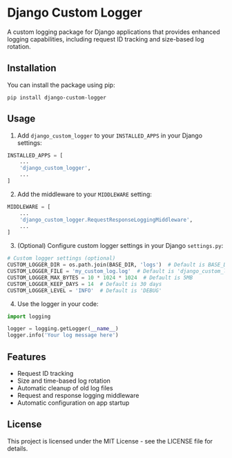 # Django Custom Logger

A custom logging package for Django applications that provides enhanced logging capabilities, including request ID tracking and size-based log rotation.

## Installation

You can install the package using pip:

```
pip install django-custom-logger
```

## Usage

1. Add `django_custom_logger` to your `INSTALLED_APPS` in your Django settings:

```python
INSTALLED_APPS = [
    ...
    'django_custom_logger',
    ...
]
```

2. Add the middleware to your `MIDDLEWARE` setting:

```python
MIDDLEWARE = [
    ...
    'django_custom_logger.RequestResponseLoggingMiddleware',
    ...
]
```

3. (Optional) Configure custom logger settings in your Django `settings.py`:

```python
# Custom logger settings (optional)
CUSTOM_LOGGER_DIR = os.path.join(BASE_DIR, 'logs')  # Default is BASE_DIR/logs
CUSTOM_LOGGER_FILE = 'my_custom_log.log'  # Default is 'django_custom_logger.log'
CUSTOM_LOGGER_MAX_BYTES = 10 * 1024 * 1024  # Default is 5MB
CUSTOM_LOGGER_KEEP_DAYS = 14  # Default is 30 days
CUSTOM_LOGGER_LEVEL = 'INFO'  # Default is 'DEBUG'
```

4. Use the logger in your code:

```python
import logging

logger = logging.getLogger(__name__)
logger.info('Your log message here')
```

## Features

- Request ID tracking
- Size and time-based log rotation
- Automatic cleanup of old log files
- Request and response logging middleware
- Automatic configuration on app startup

## License

This project is licensed under the MIT License - see the LICENSE file for details.